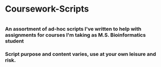 # Coursework-Scripts
# 
### An assortment of ad-hoc scripts I've written to help with assignments for courses I'm taking as M.S. Bioinformatics student
### Script purpose and content varies, use at your own leisure and risk.
